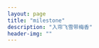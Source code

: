 ```yaml
---
layout: page
title: "milestone"
description: "入帘飞雪带梅香"
header-img: ""
---
```



<center>
    <p></p>
</center>









